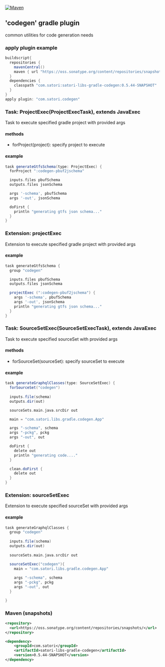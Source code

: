 [![Maven](https://img.shields.io/nexus/s/https/oss.sonatype.org/com.satori/satori-libs-gradle-codegen.svg)](https://oss.sonatype.org/content/repositories/snapshots/com/satori/satori-libs-gradle-codegen/0.5.44-SNAPSHOT/)

## 'codegen' gradle plugin 

common utilities for code generation needs

### apply plugin example

```gradle
buildscript{
  repositories {
    mavenCentral()
    maven { url "https://oss.sonatype.org/content/repositories/snapshots" }
  }
  dependencies {
    classpath "com.satori:satori-libs-gradle-codegen:0.5.44-SNAPSHOT"
  }
}
apply plugin: "com.satori.codegen"
```

### Task: ProjectExec(ProjectExecTask), extends JavaExec 
Task to execute specified gradle project with provided args
#### methods
- forProject(project): specify project to execute
#### example
```gradle
task generateGtfsSchema(type: ProjectExec) {
  forProject ":codegen-pbuf2jschema"

  inputs.files pbufSchema
  outputs.files jsonSchema

  args '-schema', pbufSchema
  args '-out', jsonSchema

  doFirst {
    println "generating gtfs json schema..."
  }
}
```
### Extension: projectExec
Extension to execute specified gradle project with provided args
#### example
```gradle
task generateGtfsSchema {
  group "codegen"

  inputs.files pbufSchema
  outputs.files jsonSchema

  projectExec (":codegen-pbuf2jschema") {
    args '-schema', pbufSchema
    args '-out', jsonSchema
    println "generating gtfs json schema..."
  }
}
```

### Task: SourceSetExec(SourceSetExecTask), extends JavaExec 
Task to execute specified sourceSet with provided args
#### methods
- forSourceSet(sourceSet): specify sourceSet to execute
#### example
```gradle
task generateGraphqlClasses(type: SourceSetExec) {
  forSourceSet("codegen")
  
  inputs.file(schema)
  outputs.dir(out)

  sourceSets.main.java.srcDir out

  main = "com.satori.libs.gradle.codegen.App"

  args "-schema", schema
  args "-pckg", pckg
  args "-out", out

  doFirst {
    delete out
    println "generating code...."
  }

  clean.doFirst {
    delete out
  }
}
```
### Extension: sourceSetExec
Extension to execute specified sourceSet with provided args
#### example
```gradle
task generateGraphqlClasses {
  group "codegen"
  
  inputs.file(schema)
  outputs.dir(out)
  
  sourceSets.main.java.srcDir out

  sourceSetExec("codegen"){
    main = "com.satori.libs.gradle.codegen.App"
  
    args "-schema", schema
    args "-pckg", pckg
    args "-out", out
  }

}
```



### Maven (snapshots)
```xml
<repository>
  <url>https://oss.sonatype.org/content/repositories/snapshots/</url>
</repository>
```
```xml
<dependency>
    <groupId>com.satori</groupId>
    <artifactId>satori-libs-gradle-codegen</artifactId>
    <version>0.5.44-SNAPSHOT</version>
</dependency>
```
